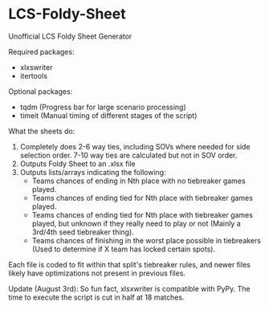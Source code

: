 # LCS-Foldy-Sheet
Unofficial LCS Foldy Sheet Generator

Required packages:
  - xlxswriter
  - itertools

Optional packages:
  - tqdm (Progress bar for large scenario processing)
  - timeit (Manual timing of different stages of the script)

What the sheets do:
   1. Completely does 2-6 way ties, including SOVs where needed for side selection order. 7-10 way ties are calculated but not in SOV order.
   2. Outputs Foldy Sheet to an .xlsx file
   3. Outputs lists/arrays indicating the following:
        - Teams chances of ending in Nth place with no tiebreaker games played. 
        - Teams chances of ending tied for Nth place with tiebreaker games played.
        - Teams chances of ending tied for Nth place with tiebreaker games played, but unknown if they really need to play or not (Mainly a 3rd/4th seed tiebreaker thing).
        - Teams chances of finishing in the worst place possible in tiebreakers (Used to determine if X team has locked certain spots).
        
Each file is coded to fit within that split's tiebreaker rules, and newer files likely have optimizations not present in previous files.

Update (August 3rd): So fun fact, xlsxwriter is compatible with PyPy. The time to execute the script is cut in half at 18 matches.
